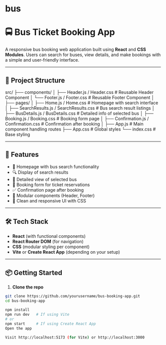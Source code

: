 # bus
# 🚍 Bus Ticket Booking App

A responsive bus booking web application built using **React** and **CSS Modules**. Users can search for buses, view details, and make bookings with a simple and user-friendly interface.

---

## 📁 Project Structure

src/
├── components/
│ ├── Header.js / Header.css # Reusable Header Component
│ └── Footer.js / Footer.css # Reusable Footer Component
│
├── pages/
│ ├── Home.js / Home.css # Homepage with search interface
│ ├── SearchResults.js / SearchResults.css # Bus search result listings
│ ├── BusDetails.js / BusDetails.css # Detailed info of selected bus
│ ├── Booking.js / Booking.css # Booking form page
│ ├── Confirmation.js / Confirmation.css # Confirmation after booking
│
├── App.js # Main component handling routes
├── App.css # Global styles
└── index.css # Base styling

---

## 🚀 Features

- 🧭 Homepage with bus search functionality
- 🔍 Display of search results
- 🚌 Detailed view of selected bus
- 📝 Booking form for ticket reservations
- ✅ Confirmation page after booking
- 🧩 Modular components (Header, Footer)
- 🎨 Clean and responsive UI with CSS

---

## 🛠️ Tech Stack

- **React** (with functional components)
- **React Router DOM** (for navigation)
- **CSS** (modular styling per component)
- **Vite** or **Create React App** (depending on your setup)

---

## 📦 Getting Started

1. **Clone the repo**

```bash
git clone https://github.com/yourusername/bus-booking-app.git
cd bus-booking-app

npm install
npm run dev   # If using Vite
# or
npm start     # If using Create React App
Open the app

Visit http://localhost:5173 (for Vite) or http://localhost:3000
